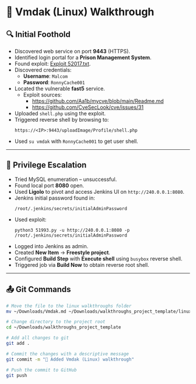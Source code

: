
# 🧪 Vmdak (Linux) Walkthrough

## 🔍 Initial Foothold

- Discovered web service on port **9443** (HTTPS).
- Identified login portal for a **Prison Management System**.
- Found exploit: [Exploit 52017.txt](https://www.exploit-db.com/exploits/52017).
- Discovered credentials:
  - **Username**: `Malcom`
  - **Password**: `RonnyCache001`
- Located the vulnerable **fast5** service.
  - Exploit sources:
    - https://github.com/Aa1b/mycve/blob/main/Readme.md
    - https://github.com/CveSecLook/cve/issues/31
- Uploaded `shell.php` using the exploit.
- Triggered reverse shell by browsing to:
  ```
  https://<IP>:9443/uploadImage/Profile/shell.php
  ```
- Used `su vmdak` with `RonnyCache001` to get user shell.

---

## 🚀 Privilege Escalation

- Tried MySQL enumeration – unsuccessful.
- Found local port **8080** open.
- Used **Ligolo** to pivot and access Jenkins UI on `http://240.0.0.1:8080`.
- Jenkins initial password found in:
  ```
  /root/.jenkins/secrets/initialAdminPassword
  ```
- Used exploit:
  ```
  python3 51993.py -u http://240.0.0.1:8080 -p /root/.jenkins/secrets/initialAdminPassword
  ```
- Logged into Jenkins as admin.
- Created **New Item** → **Freestyle project**.
- Configured **Build Step** with **Execute shell** using `busybox` reverse shell.
- Triggered job via **Build Now** to obtain reverse root shell.

---

## 📤 Git Commands

```bash
# Move the file to the linux walkthroughs folder
mv ~/Downloads/Vmdak.md ~/Downloads/walkthroughs_project_template/linux/Vmdak.md

# Change directory to the project root
cd ~/Downloads/walkthroughs_project_template

# Add all changes to git
git add .

# Commit the changes with a descriptive message
git commit -m "🧪 Added Vmdak (Linux) walkthrough"

# Push the commit to GitHub
git push
```
